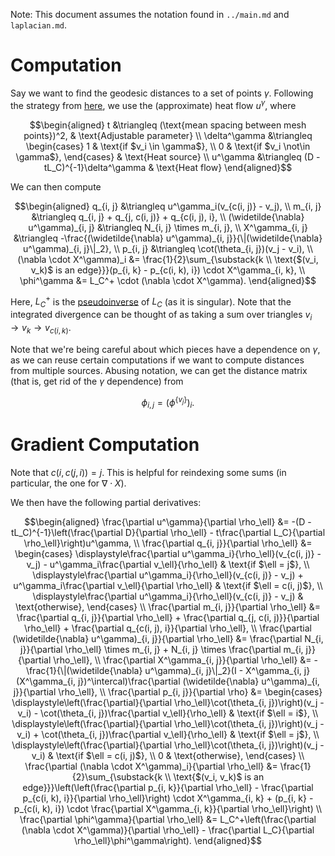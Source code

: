 Note: This document assumes the notation found in `../main.md` and `laplacian.md`.

# Computation

Say we want to find the geodesic distances to a set of points $\gamma$. Following the strategy from [here](https://www.cs.cmu.edu/~kmcrane/Projects/HeatMethod/), we use the (approximate) heat flow $u^\gamma$, where

$$\begin{aligned}
    t &\triangleq (\text{mean spacing between mesh points})^2, & \text{Adjustable parameter} \\
    \delta^\gamma &\triangleq \begin{cases}
        1 & \text{if $v_i \in \gamma$}, \\
        0 & \text{if $v_i \not\in \gamma$},
    \end{cases} & \text{Heat source} \\
    u^\gamma &\triangleq (D - tL_C)^{-1}\delta^\gamma & \text{Heat flow}
\end{aligned}$$

We can then compute

$$\begin{aligned}
    q_{i, j} &\triangleq u^\gamma_i(v_{c(i, j)} - v_j), \\
    m_{i, j} &\triangleq q_{i, j} + q_{j, c(i, j)} + q_{c(i, j), i}, \\
    (\widetilde{\nabla} u^\gamma)_{i, j} &\triangleq N_{i, j} \times m_{i, j}, \\
    X^\gamma_{i, j} &\triangleq -\frac{(\widetilde{\nabla} u^\gamma)_{i, j}}{\|(\widetilde{\nabla} u^\gamma)_{i, j}\|_2}, \\
    p_{i, j} &\triangleq \cot(\theta_{i, j})(v_j - v_i), \\
    (\nabla \cdot X^\gamma)_i &= \frac{1}{2}\sum_{\substack{k \\ \text{$(v_i, v_k)$ is an edge}}}(p_{i, k} - p_{c(i, k), i}) \cdot X^\gamma_{i, k}, \\
    \phi^\gamma &= L_C^+ \cdot (\nabla \cdot X^\gamma).
\end{aligned}$$

Here, $L_C^+$ is the [pseudoinverse](https://en.wikipedia.org/wiki/Moore%E2%80%93Penrose_inverse) of $L_C$ (as it is singular). Note that the integrated divergence can be thought of as taking a sum over triangles $v_i \to v_k \to v_{c(i, k)}$.

Note that we're being careful about which pieces have a dependence on $\gamma$, as we can reuse certain computations if we want to compute distances from multiple sources. Abusing notation, we can get the distance matrix (that is, get rid of the $\gamma$ dependence) from

$$\phi_{i, j} = \left(\phi^{\{v_j\}}\right)_i.$$

# Gradient Computation

Note that $c(i, c(j, i)) = j$. This is helpful for reindexing some sums (in particular, the one for $\nabla \cdot X$).

We then have the following partial derivatives:

$$\begin{aligned}
    \frac{\partial u^\gamma}{\partial \rho_\ell} &= -(D - tL_C)^{-1}\left(\frac{\partial D}{\partial \rho_\ell} - t\frac{\partial L_C}{\partial \rho_\ell}\right)u^\gamma, \\
    \frac{\partial q_{i, j}}{\partial \rho_\ell} &= \begin{cases}
        \displaystyle\frac{\partial u^\gamma_i}{\rho_\ell}(v_{c(i, j)} - v_j) - u^\gamma_i\frac{\partial v_\ell}{\rho_\ell} & \text{if $\ell = j$}, \\
        \displaystyle\frac{\partial u^\gamma_i}{\rho_\ell}(v_{c(i, j)} - v_j) + u^\gamma_i\frac{\partial v_\ell}{\partial \rho_\ell} & \text{if $\ell = c(i, j)$}, \\
        \displaystyle\frac{\partial u^\gamma_i}{\rho_\ell}(v_{c(i, j)} - v_j) & \text{otherwise},
    \end{cases} \\
    \frac{\partial m_{i, j}}{\partial \rho_\ell} &= \frac{\partial q_{i, j}}{\partial \rho_\ell} + \frac{\partial q_{j, c(i, j)}}{\partial \rho_\ell} + \frac{\partial q_{c(i, j), i}}{\partial \rho_\ell}, \\
    \frac{\partial (\widetilde{\nabla} u^\gamma)_{i, j}}{\partial \rho_\ell} &= \frac{\partial N_{i, j}}{\partial \rho_\ell} \times m_{i, j} + N_{i, j} \times \frac{\partial m_{i, j}}{\partial \rho_\ell}, \\
    \frac{\partial X^\gamma_{i, j}}{\partial \rho_\ell} &= -\frac{1}{\|(\widetilde{\nabla} u^\gamma)_{i, j}\|_2}(I - X^\gamma_{i, j}(X^\gamma_{i, j})^\intercal)\frac{\partial (\widetilde{\nabla} u^\gamma)_{i, j}}{\partial \rho_\ell}, \\
    \frac{\partial p_{i, j}}{\partial \rho} &= \begin{cases}
        \displaystyle\left(\frac{\partial}{\partial \rho_\ell}\cot(\theta_{i, j})\right)(v_j - v_i) - \cot(\theta_{i, j})\frac{\partial v_\ell}{\rho_\ell} & \text{if $\ell = i$}, \\
        \displaystyle\left(\frac{\partial}{\partial \rho_\ell}\cot(\theta_{i, j})\right)(v_j - v_i) + \cot(\theta_{i, j})\frac{\partial v_\ell}{\rho_\ell} & \text{if $\ell = j$}, \\
        \displaystyle\left(\frac{\partial}{\partial \rho_\ell}\cot(\theta_{i, j})\right)(v_j - v_i) & \text{if $\ell = c(i, j)$}, \\
        0 & \text{otherwise},
    \end{cases} \\
    \frac{\partial (\nabla \cdot X^\gamma)_i}{\partial \rho_\ell} &= \frac{1}{2}\sum_{\substack{k \\ \text{$(v_i, v_k)$ is an edge}}}\left(\left(\frac{\partial p_{i, k}}{\partial \rho_\ell} - \frac{\partial p_{c(i, k), i}}{\partial \rho_\ell}\right) \cdot X^\gamma_{i, k} + (p_{i, k} - p_{c(i, k), i}) \cdot \frac{\partial X^\gamma_{i, k}}{\partial \rho_\ell}\right) \\
    \frac{\partial \phi^\gamma}{\partial \rho_\ell} &= L_C^+\left(\frac{\partial (\nabla \cdot X^\gamma)}{\partial \rho_\ell} - \frac{\partial L_C}{\partial \rho_\ell}\phi^\gamma\right).
\end{aligned}$$
